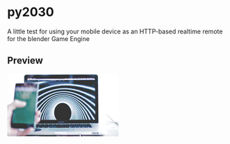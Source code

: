 # py2030

A little test for using your mobile device as an HTTP-based realtime remote for the blender Game Engine

## Preview
![Preview](preview01.gif)
